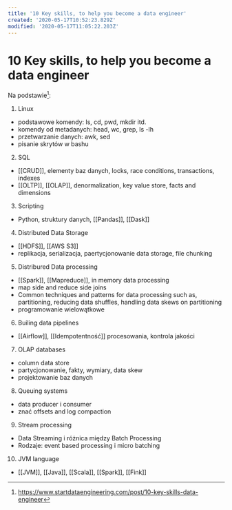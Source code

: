 ```yaml
---
title: '10 Key skills, to help you become a data engineer'
created: '2020-05-17T10:52:23.829Z'
modified: '2020-05-17T11:05:22.203Z'
---
```


# 10 Key skills, to help you become a data engineer

Na podstawie[^1]:

1. Linux
  * podstawowe komendy: ls, cd, pwd, mkdir itd.
  * komendy od metadanych: head, wc, grep, ls -lh
  * przetwarzanie danych: awk, sed
  * pisanie skrytów w bashu
2. SQL
  * [[CRUD]], elementy baz danych, locks, race conditions, transactions, indexes
  * [[OLTP]], [[OLAP]], denormalization, key value store, facts and dimensions
3. Scripting
  * Python, struktury danych, [[Pandas]], [[Dask]]
4. Distributed Data Storage
  * [[HDFS]], [[AWS S3]]
  * replikacja, serializacja, paertycjonowanie data storage, file chunking
5. Distribured Data processing
  * [[Spark]], [[Mapreduce]], in memory data processing
  * map side and reduce side joins
  * Common techniques and patterns for data processing such as, partitioning, reducing data shuffles, handling data skews on partitioning
  * programowanie wielowątkowe
6. Builing data pipelines
  * [[Airflow]], [[Idempotentność]] procesowania, kontrola jakości
7. OLAP databases
  * column data store
  * partycjonowanie, fakty, wymiary, data skew
  * projektowanie baz danych
8. Queuing systems
  * data producer i consumer
  * znać offsets and log compaction
9. Stream processing
  * Data Streaming i różnica między Batch Processing
  * Rodzaje: event based processing i micro batching
10. JVM language
  * [[JVM]], [[Java]], [[Scala]], [[Spark]], [[Fink]]


[^1]: https://www.startdataengineering.com/post/10-key-skills-data-engineer
